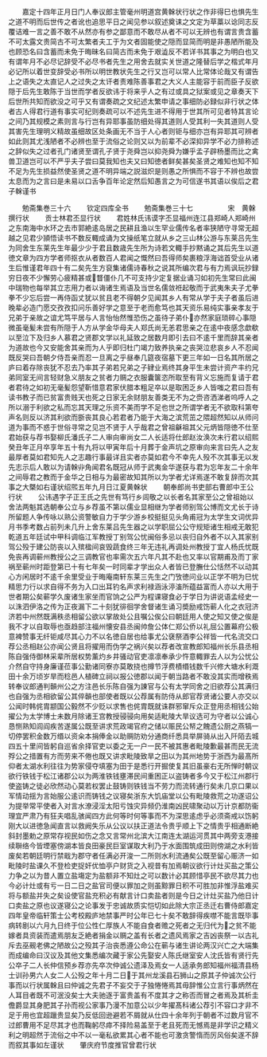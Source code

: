 <!-- { "loadSidebar": true } -->
　　嘉定十四年正月日门人奉议郎主管毫州明道宫黄榦状行状之作非得巳也惧先生之道不明而后世传之者讹也追思平日之闻见参以叙述奠诔之文定为草藁以谂同志反覆诘难一言之善不敢不从然亦有参之鄙意而不敢尽从者不可以无辨也有谓言贵含蓄不可太露文贵简古不可太繁者夫工于为文者固能使之隠而显简而明是非愚陋所能及也顾恐名曰含蓄而未免于晦昧名曰简古而未免于艰澁反不若详书其事之为明白也又有谓年月不必尽记辞受不必尽书者先生之用舍去就实关世道之隆替后学之楷式年月必记所以着世变辞受必书所以明世教状先生之行又岂可以常人比常体论哉又有谓告上之语失之太直记人之过失之太讦者责难陈善事君之大义人主能容于前而臣子反欲隠于后先生敢陈于当世而学者反欲讳于将来乎人之有过或具之狱案或见之章奏天下后世所共知而欲没之可乎又有谓奏疏之文纪述太繁申请之事细防必録似非行状之体者古人得君行道有事实可纪则奏疏可以不述先生进不得用于世其所可见者特其言论之间乃其规模之素则言与行岂有异耶事虽防细处得其道则人受其利一失其道则人受其害先生理明义精故虽细故区处条画无不当于人心者则钜与细亦岂有异耶其可辨者如此则其尤浅陋者不必辨也至于流俗之论则又以为前辈不必深抑异学不必力排称述之辞似失之过者孔门诸贤至谓孔子贤于尧舜岂以抑尧舜为嫌乎孟子辟杨墨而比之禽兽卫道岂可以不严乎夫子尝曰莫我知也夫又曰知徳者鲜矣甚矣圣贤之难知也知不知不足为先生损益然使圣贤之道不明异端之説滋炽是则愚之所惧而不容于不辨也故尝太息而为之言曰是未易以口舌争百年论定然后知愚言之为可信遂书其语以俟后之君子榦谨书











　　勉斋集巻三十六
　　钦定四库全书
　　勉斋集巻三十七　　　　　宋　黄榦　撰行状
　　贡士林君丕显行状
　　君姓林氏讳谟字丕显福州连江县郑崎人郑崎州之东南海中水环之去市郭絶逺岛居之民耕且渔以生罕业儒传名者率狭陋守寻常无超越之见君少頴悟读书不数反輙成诵为文操纸笔立就从乡之三山林公游与东莱吕先生为同舍生东莱先生年最少少于君且数歳先生所为诗若文輙手抄黙诵之其后先生以道徳文章为四方学者师抠衣从者数百人君闻之慨然曰吾得师矣裹粮浮海诎首受业从诸生后惟谨君年四十有二矣先生方裒集诸儒诗春秋之说其所编次君与有力焉讽玩抄録穷日夜不少懈劳心疲精甚或瞀僵仆几不可支持少定复据业诵习如初先生常曰此闽中瑞物也每举其立志用力者以诲诸生焉语及当世名儒敛袵起敬而于武夷朱夫子尤拳拳不少忘后尝一再侍函丈犹以贫且老不得朝夕见闻其乡人有常从学于夫子者虽后进晚辈必造门愿交孜孜扣问乐善好学之意至于老而愈笃也其天资乐易纯实事亲孝友于兄弟于亲故之谊尤笃平居与人言怡怡然惟恐伤之虽待子弟仆亦然家庭琐碎心事隠微虽毫髪未尝有所隠于人方从学金华母夫人郑氏尚无恙君思亲之在逺中夜感念歔欷以至泣下及归乡人慕君之贤郡文学以礼延致之居数月即引去曰不逺千里而辞其亲者为道故也今又安能舍其亲而为人乎即归杜门竭力致养执亲之丧哭泣悲哀乡人不忍闻既反哭曰吾朝夕侍吾亲而忍一旦离之乎昼奉几筵夜宿墓下更三年如一日名其所居之庐曰着存除丧犹不忍去乃率其子弟若兄弟之子肄业焉终其身平生未尝计资产丰约兄弟同室无间言轻财急义朋友之贫者力赒之衣服囊箧恣所取至有背义忘施而复请于君者君待之如初无毫髪怨望靳惜意君家伏腊本粗足卒以是取困乏乡人皆嗤之君曰吾有读书教子而已贫富贵贱天也死之日家无余财朋友善类无不为之赍咨洒涕者呜呼人之所以溺于利欲之私而忘其天理之乐资不美而学不足也世之所谓学者无不欲取科第夸声名则反以济其利欲而斵丧其良心若君者乃能于大海之滨荒茁之隈超然知以从师问道为事而不惑于世俗寻常之见岂不贤于人乎哉君之曾祖龢祖其父元炳皆隠徳不仕至君始获与荐书娶柳氏潘氏子二人审向审尚女二人长适将仕郎赵汝涣次未行君以绍熙癸丑年正月卒享年五十有九将以甲寅年后十月葬于金声坑之原审向来言曰先人之友最厚者莫如君知先人之志趣行事最详且实者亦莫如君今不幸先人殁不次其事无以发先志示后人敢以为请榦丱角闻君名既冠从师于武夷金华遂获与君为忘年友二十余年之间辱君之教而于金华之日相与为最密故知其所以为学者尤详焉遂不敢复辞而次其事之大槩如右谨状绍煕五年九月日江夏黄榦状
　　朝奉郎尚书吏部右曹郎中王公行状
　　公讳遇字子正王氏之先世有笃行乡闾敬之以长者名其家至公之曾祖始以舍法两魁其选朝奉公立与乡荐虽不第以儒业显相继为学者师别驾公博而文尤长于诗所留题人争传咏以熟公资警敏自力于学少游乡校挺挺见头角甫冠为太学生文词优异月书季考数占前列未几升上舍东莱吕先生器之以学职屈公公守规矩诸生相戒无敢犯乾道五年廷试中甲科调临江军教授丁别驾公忧闽俗多忌以丧归自外者不以入其家别驾公殁于建公防丧以入殡楹间哀毁蔬食终三年无违礼再调处州教授丁宜人杨氏忧既免丧再调蕲州教授公之三调教官也率需次五六年凡其不赴也又率以官期甫及而丁家祸至蕲州时距登第已十有七年矣一时同辈才学出众人者皆已登膴仕公恬然不以动其心方闲居时不逺千余里受业于晦庵南轩东莱三先生之门攷徳问业以正学不明为巳忧精思力行以求自得不务为入口出耳钓名声求利禄涵泳渟滀所蕴益富而人亦以大用于世者期公矣蕲学久废诸生家坐而官饷之公严为程课寝食必于学日为讲说语孟经史一以洙泗伊洛之传为正夜漏下二十刻犹徘徊学舍督诸生诵习奬励戒饬蕲人化之衣冠济济若中州然既满秩丞相留公欲以掌故处公且嘱公俟公曰朝廷用人使之知又使之俟是我不才以自取辱也亟趋部注福州懐安县丞闽帅詹公体仁郑公侨以礼屈公置幕府公极意裨赞事无纤钜咸尽其心力不以名徳自居也给事尤公褎祭酒李公祥皆一代名流交口荐公丞相赵公亦闻公贤且将擢用而伪学之祸兴矣以荐者改宣教郎知福州长乐县丞相陈自强侍御林采辈所居权势薰灼乡井骚动官吏凛凛奉承少忤意輙罪去人以为公忧公介然自守持身廉谨莅事公勤诸同寮亦莫敢挠也撙节浮费樍缗钱数千兴修大塘水利溉田十余万顷岁旱而稔邑人植碑立祠以报公徳郡以闻于朝当路者不敢没其实而增秩焉转奉议郎通判贑州公之方注邑长乐陈自强为諌官与公有太学同舍之旧欲荐公其满归也自强为丞相欲留公其倅贑也部使者既以公荐属有防侍从郎官荐贤诸公要人亦交以公闻时韩侂胄颛国公毅然不少贬以求售也侂胄既就诛群邪窜斥众正登用丞相钱公始擢公为太学博士未数月除诸王宫教授骎骎向用矣适毗陵大旱议选可为守者以公诚心恳恻熟知闾阎疾苦遂属公既至讲求荒政竭官府之储以赈民公帑之餽遗公厨之燕犒一切停罢积金数万缗以资籴本捐俸金以助赒防劝分通商纤悉具举屏骑从出入阡陌去城四五十里间皆躬自巡省余择官吏以委之无一户一民不被其惠者毗陵歉最甚而民无流殍公之措置有方而劳来不倦也既又讲求毗陵致旱之田以为其州地势于浙西为最髙所仰者太湖水利往往为势家侵夺填塞为田于是悉行开掘使复其旧虽豪右无所惮时朝议欲行铁钱于松江诸郡公以为两淮铁钱壅滞民间重困正以盗铸者多今又于松江州郡行使盗铸之徒必欣然动心莫若权罢止鼓铸则铁钱当不劳力而流转通行矣未几京口果以军情动揺为言始服公逺识而铸钱之议寝矣浙东大饥庙堂以公有毗陵救荒之功遂诏公为提举常平使者入对言水潦浸淫太阳亏蚀灾异频仍淮南凶民啸聚动以万计京都防衞理宜严肃乃有狂夫唱乱骇闻四方此何等时何等事而不为深思逺虑乎必须斋戒以饬躬刚大以进徳急闻直言以救阙失乐从公议以扶正道法令贵乎顺上下之情贵乎相通断絶斜封墨勅之原常存视民如伤之念又言常州北滨大江南连太湖运河贯其中两旁支港接续聨络今皆堙塞傍湖本皆良田豪民巨室谋取大利乃于水面围筑成田则傍湖之水利皆废矣若朝廷明行禁戢为郡守者任满必开浚一二所则水利流通矣公既至留心赈济一如毗陵时盐课久不登检吏捉奸优恤亭户财货之入视昔有加焉朝议欲行计灶买盐之策公力争之以为昔人置立盐塲定为盐额非不知灶之可以数计必其顾惜亭民不欲尽其力也今必计灶或有亏一日二日之盐官司便以罪加之则虽黥罪日积不可胜加非惟浮盐难买将与额盐并失之矣设使官盐充积必有献言计口卖盐者则是今日之计灶买盐乃他日计口卖盐之原也议遂寝公之论事发于忠诚故质实恺切如此除大宗正丞迁右曹侍郎嘉定四年皇帝临轩策士公考校殿庐地禁事严时公年已七十矣不敢辞得疾噤不能言既毕事病转剧以六月九日终于位公性仁厚族人不能自食者赡之死者之无归代为之贫不能嫁者具资装而遣焉朋友乏絶者捐金以赒之盖有长者之遗风焉家之吉凶丧祭一以古礼斥去巫觋老佛之陋故公之殁其子治丧悉遵公命公在蕲与诸生讲论两汉兴亡之大端集而成编命曰汉议及其他文集悉编次藏于家公先娶安人陈氏继室安人沈氏皆有贤行先公卒子二人长仲信预乡荐亦先卒次仲诚公遗泽及焉女一人适承务郎知福州福清县杨士训孙男六人女二人公殁之年十月二日于其州龙溪县石狮山之原其子仲诚次公行事而以行状属榦且曰仲诚之先君子不妄交于子独惓惓焉其毋辞惟公立言行事炳然在人耳目者既不可泯没矣士大夫驰逐于富贵盖有不度其才之称否而冒之者焉及其析圭儋爵显其身肥其子孙而视公家事乃漫不加意公以少年擢髙科诸公荐引不容口才非不足于用也宜超躐贵显矣乃反低回逊避若不屑就从仕四十余年列于朝者不过数月官不过郎曹用不足尽其才也而鞠躬尽瘁不择险易盖至于老且死而无憾焉是非学识之精义利之明超然于流俗之中不以一毫私欲累其心者不能也可激贪警惰而厉风俗矣遂不辞而叙其事如左谨状
　　肇庆府节度推官曾君行状
